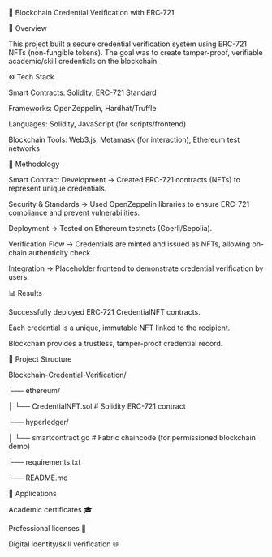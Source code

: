 📄 Blockchain Credential Verification with ERC‑721

📌 Overview

This project built a secure credential verification system using ERC-721 NFTs (non-fungible tokens). The goal was to create tamper-proof, verifiable academic/skill credentials on the blockchain.

⚙️ Tech Stack

Smart Contracts: Solidity, ERC-721 Standard

Frameworks: OpenZeppelin, Hardhat/Truffle

Languages: Solidity, JavaScript (for scripts/frontend)

Blockchain Tools: Web3.js, Metamask (for interaction), Ethereum test networks

🧠 Methodology

Smart Contract Development → Created ERC-721 contracts (NFTs) to represent unique credentials.

Security & Standards → Used OpenZeppelin libraries to ensure ERC-721 compliance and prevent vulnerabilities.

Deployment → Tested on Ethereum testnets (Goerli/Sepolia).

Verification Flow → Credentials are minted and issued as NFTs, allowing on-chain authenticity check.

Integration → Placeholder frontend to demonstrate credential verification by users.

📊 Results

Successfully deployed ERC‑721 CredentialNFT contracts.

Each credential is a unique, immutable NFT linked to the recipient.

Blockchain provides a trustless, tamper-proof credential record.

📂 Project Structure

Blockchain-Credential-Verification/

├── ethereum/

│   └── CredentialNFT.sol        # Solidity ERC-721 contract

├── hyperledger/

│   └── smartcontract.go         # Fabric chaincode (for permissioned blockchain demo)

├── requirements.txt

└── README.md

🌟 Applications

Academic certificates 🎓


Professional licenses 💼

Digital identity/skill verification 🌐



